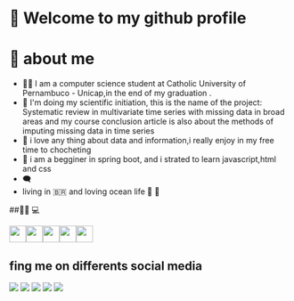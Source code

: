 # 👋 Welcome to my github profile 

# :dart:	about me
- :student: I am a computer science student at Catholic University of Pernambuco - Unicap,in the end of my graduation .
- :mag_right: I'm doing my scientific initiation, this is the name of the project: Systematic review in multivariate time series with missing data in broad areas and my course conclusion article is also about the methods of imputing missing data in time series
- :sparkling_heart: i love any thing about data and information,i really enjoy in my free time to chocheting 
- :beginner: i am a begginer in spring boot, and i strated to learn javascript,html and css
- :left_speech_bubble: 
- living in :brazil: and loving ocean life  :shark: :blowfish:
  


##:woman_technologist:  :computer:

<img 
src="https://cdn.jsdelivr.net/gh/devicons/devicon/icons/java/java-original.svg" width="30" height="30"/><img src="https://cdn.jsdelivr.net/gh/devicons/devicon/icons/python/python-original.svg" width="30" height="30"/><img src="https://cdn.jsdelivr.net/gh/devicons/devicon/icons/git/git-original.svg" width="30" height="30"  /><img 
src="https://camo.githubusercontent.com/c3fc2502421ea45b46698a4db62f25d0ef49c765f197b1a8fd00eaed5548b1db/68747470733a2f2f63646e2e6a7364656c6976722e6e65742f67682f64657669636f6e732f64657669636f6e2f69636f6e732f736c61636b2f736c61636b2d6f726967696e616c2e737667" width="30" height="30"/><img 
src="https://camo.githubusercontent.com/5fa137d222dde7b69acd22c6572a065ce3656e6ffa1f5e88c1b5c7a935af3cc6/68747470733a2f2f63646e2e6a7364656c6976722e6e65742f67682f64657669636f6e732f64657669636f6e2f69636f6e732f7673636f64652f7673636f64652d6f726967696e616c2e737667" width="30" height="30"/> 

## fing me on differents social media
  
  <a href="https://instagram.com/mightnight.py?igshid=YmMyMTA2M2Y=" target="_blank"><img src="https://img.shields.io/badge/-Instagram-%23E4405F?style=for-the-badge&logo=instagram&logoColor=white" target="_blank"></a>
   <a href = "mailto:contatoyuukosan98@gmail.com"><img src="https://img.shields.io/badge/-Gmail-%23333?style=for-the-badge&logo=gmail&logoColor=white" target="_blank"></a>
  <a href="www.linkedin.com/in/thais-m-45a25a1a5" target="_blank"><img src="https://img.shields.io/badge/-LinkedIn-%230077B5?style=for-the-badge&logo=linkedin&logoColor=white" target="_blank"></a> 
  <a href="https://www.hackerrank.com/thais_2018202795?hr_r=1" target="_blank"><img src="https://img.shields.io/badge/-HackerRank-C0077B5?style=for-the-badge&logo=hackerranklogoColor=white" target="_blank"></a> 
<a href="https://www.kaggle.com/thaisporciuncula" target="_blank" ><img src="https://img.shields.io/badge/-Kaggle-42AE99?style=for-the-badge&logo=kaggle&logoColor=white" target ="_blank"> </a>  
  

